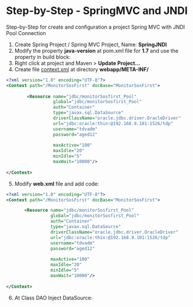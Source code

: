 Step-by-Step - SpringMVC and JNDI
=================================

Step-by-Step for create and configuration a project Spring MVC with JNDI Pool Connection

1. Create Spring Project / Spring MVC Project, Name: **SpringJNDI**
2. Modify the property **java-version** at pom.xml file for **1.7** and use the property in build block:
3. Right click at project and Maven > **Update Project...**
4. Create file [context.xml](context.xml) at directory **webapp/META-INF/**
```xml
<?xml version="1.0" encoding="UTF-8"?>
<Context path="/MonitorSosFirst" docBase="MonitorSosFirst">
 
        <Resource name="jdbc/monitorSosfirst_Pool"
                  global="jdbc/monitorSosfirst_Pool"
                  auth="Container"
                  type="javax.sql.DataSource"
                  driverClassName="oracle.jdbc.driver.OracleDriver"
                  url="jdbc:oracle:thin:@192.168.9.101:1526/tdp"
                  username="tdvadm"
                  password="aged12"
                   
                  maxActive="100"
                  maxIdle="20"
                  minIdle="5"
                  maxWait="10000"/>
                  
</Context>
```  
5. Modify **web.xml** file and add code:
 ```xml
<?xml version="1.0" encoding="UTF-8"?>
<Context path="/MonitorSosFirst" docBase="MonitorSosFirst">
 
        <Resource name="jdbc/monitorSosfirst_Pool"
                  global="jdbc/monitorSosfirst_Pool"
                  auth="Container"
                  type="javax.sql.DataSource"
                  driverClassName="oracle.jdbc.driver.OracleDriver"
                  url="jdbc:oracle:thin:@192.168.9.101:1526/tdp"
                  username="tdvadm"
                  password="aged12"
                   
                  maxActive="100"
                  maxIdle="20"
                  minIdle="5"
                  maxWait="10000"/>
                  
</Context>
 ```  
 
 
6. At Class DAO Inject DataSource: 

